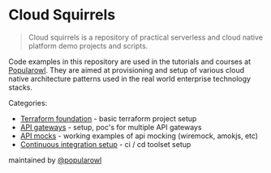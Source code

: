 # Cloud Squirrels

> Cloud squirrels is a repository of practical serverless and cloud native platform demo projects and scripts.

Code examples in this repository are used in the tutorials and courses at [Popularowl](https://www.popularowl.com/about). They are aimed at provisioning and setup of various cloud native architecture patterns used in the real world enterprise technology stacks.

Categories:

* [Terraform foundation](/foundation) - basic terraform project setup
* [API gateways](api-gateways) - setup, poc's for multiple API gateways
* [API mocks](api-mocks/wiremock) - working examples of api mocking (wiremock, amokjs, etc)
* [Continuous integration setup](/jenkins) - ci / cd toolset setup

maintained by [@popularowl](https://twitter.com/popularowl)
